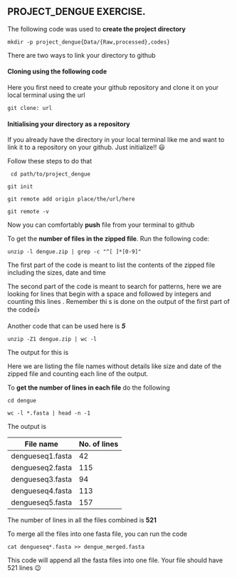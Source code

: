 ## PROJECT_DENGUE EXERCISE.

The following code was used to **create the project directory**

`mkdir -p project_dengue{Data/{Raw,processed},codes}`

There are two ways to link your directory  to github

 #### Cloning using the following code

 Here you first need to create your github repository and clone it on your local terminal using the url

`git clone: url`

#### Initialising your directory as a repository
If you already have the directory in your local terminal like me and want to link it to a repository on your github. Just initialize!! 😃

Follow these steps to do that 

```
 cd path/to/project_dengue

git init 

git remote add origin place/the/url/here

git remote -v

```

Now you can comfortably **push** file from your terminal to github

To get the **number of files in the zipped file**. Run the following code:

`unzip -l dengue.zip | grep -c "^[ ]*[0-9]" `

The first part of the code is meant to list the contents of the zipped file including the sizes, date and time 

The second part of the code is meant to search for patterns, here we are looking for lines that begin with a space and followed by integers and counting this lines . Remember thi s is done on the output of the first part of the code👍

Another code that can be used here is   **_5_**

`unzip -Z1 dengue.zip | wc -l`

The output for this is 

Here we are listing the file names without details like size and date of the zipped file and counting each line of the output.

To **get the number of lines in each file** do the following

```
cd dengue

wc -l *.fasta | head -n -1

```

The output is 

| File name | No. of lines|
|------------|------------|
|dengueseq1.fasta| 42|
|dengueseq2.fasta| 115|
|dengueseq3.fasta| 94|
|dengueseq4.fasta|113|
|dengueseq5.fasta|157|

The number of lines in all the files combined is **521**

To merge all the files into one fasta file, you can run the code 

`cat dengueseq*.fasta >> dengue_merged.fasta`

This code will append all the fasta files into one file. Your file should have 521 lines 😉



